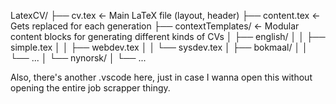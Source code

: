 LatexCV/
├── cv.tex               ← Main LaTeX file (layout, header)
├── content.tex          ← Gets replaced for each generation
├── contextTemplates/    ← Modular content blocks for generating different kinds of CVs
│   ├── english/
│   │   ├── simple.tex
│   │   ├── webdev.tex
│   │   └── sysdev.tex
│   ├── bokmaal/
│   │   └── ...
│   └── nynorsk/
│       └── ...

Also, there's another .vscode here, just in case I wanna open this without opening the entire job scrapper thingy.